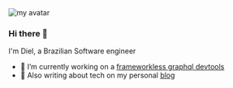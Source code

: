 
<img src="https://dielduarte.github.io/blog/images/avatar.png" alt="my avatar" />
<h3>Hi there 👋</h3>

I'm Diel, a Brazilian Software engineer

- 🔭  I’m currently working on a [frameworkless graphql devtools](https://github.com/dielduarte/graphql-devtools)
- 💬  Also writing about tech on my personal [blog](https://dielduarte.github.io/blog)
